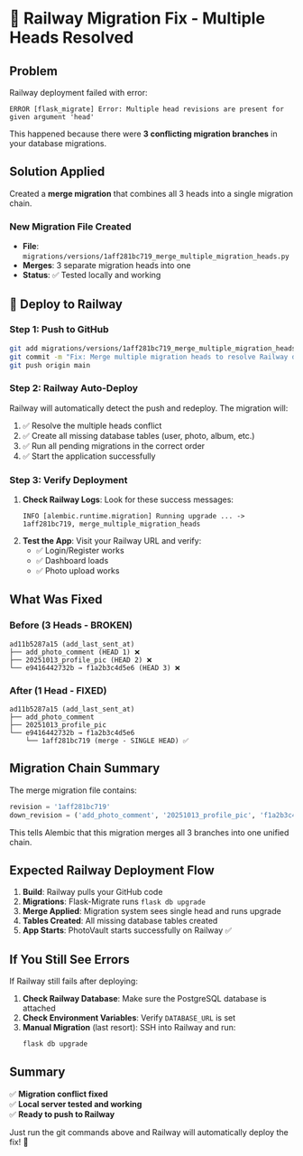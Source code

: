 # 🚨 Railway Migration Fix - Multiple Heads Resolved

## Problem
Railway deployment failed with error:
```
ERROR [flask_migrate] Error: Multiple head revisions are present for given argument 'head'
```

This happened because there were **3 conflicting migration branches** in your database migrations.

## Solution Applied
Created a **merge migration** that combines all 3 heads into a single migration chain.

### New Migration File Created
- **File**: `migrations/versions/1aff281bc719_merge_multiple_migration_heads.py`
- **Merges**: 3 separate migration heads into one
- **Status**: ✅ Tested locally and working

## 🚀 Deploy to Railway

### Step 1: Push to GitHub
```bash
git add migrations/versions/1aff281bc719_merge_multiple_migration_heads.py
git commit -m "Fix: Merge multiple migration heads to resolve Railway deployment"
git push origin main
```

### Step 2: Railway Auto-Deploy
Railway will automatically detect the push and redeploy. The migration will:
1. ✅ Resolve the multiple heads conflict
2. ✅ Create all missing database tables (user, photo, album, etc.)
3. ✅ Run all pending migrations in the correct order
4. ✅ Start the application successfully

### Step 3: Verify Deployment
1. **Check Railway Logs**: Look for these success messages:
   ```
   INFO [alembic.runtime.migration] Running upgrade ... -> 1aff281bc719, merge_multiple_migration_heads
   ```
2. **Test the App**: Visit your Railway URL and verify:
   - ✅ Login/Register works
   - ✅ Dashboard loads
   - ✅ Photo upload works

## What Was Fixed

### Before (3 Heads - BROKEN)
```
ad11b5287a15 (add_last_sent_at)
├── add_photo_comment (HEAD 1) ❌
├── 20251013_profile_pic (HEAD 2) ❌
└── e9416442732b → f1a2b3c4d5e6 (HEAD 3) ❌
```

### After (1 Head - FIXED)
```
ad11b5287a15 (add_last_sent_at)
├── add_photo_comment
├── 20251013_profile_pic
└── e9416442732b → f1a2b3c4d5e6
    └── 1aff281bc719 (merge - SINGLE HEAD) ✅
```

## Migration Chain Summary
The merge migration file contains:
```python
revision = '1aff281bc719'
down_revision = ('add_photo_comment', '20251013_profile_pic', 'f1a2b3c4d5e6')
```

This tells Alembic that this migration merges all 3 branches into one unified chain.

## Expected Railway Deployment Flow
1. **Build**: Railway pulls your GitHub code
2. **Migrations**: Flask-Migrate runs `flask db upgrade`
3. **Merge Applied**: Migration system sees single head and runs upgrade
4. **Tables Created**: All missing database tables created
5. **App Starts**: PhotoVault starts successfully on Railway ✅

## If You Still See Errors
If Railway still fails after deploying:

1. **Check Railway Database**: Make sure the PostgreSQL database is attached
2. **Check Environment Variables**: Verify `DATABASE_URL` is set
3. **Manual Migration** (last resort): SSH into Railway and run:
   ```bash
   flask db upgrade
   ```

## Summary
✅ **Migration conflict fixed**  
✅ **Local server tested and working**  
✅ **Ready to push to Railway**  

Just run the git commands above and Railway will automatically deploy the fix! 🚀
